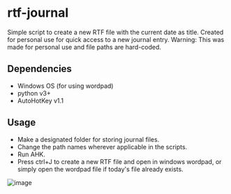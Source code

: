 # rtf-journal
Simple script to create a new RTF file with the current date as title. Created for personal use for quick access to a new journal entry. 
Warning: This was made for personal use and file paths are hard-coded. 

## Dependencies
- Windows OS (for using wordpad) 
- python v3+
- AutoHotKey v1.1

## Usage
- Make a designated folder for storing journal files. 
- Change the path names wherever applicable in the scripts.
- Run AHK.
- Press ctrl+J to create a new RTF file and open in windows wordpad, or simply open the wordpad file if today's file already exists.

![image](https://user-images.githubusercontent.com/20708815/227737708-92280c34-b53c-446c-9f31-a251be38ece1.png)
